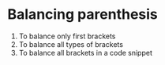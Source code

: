# Balancing parenthesis
1. To balance only first brackets
2. To balance all types of brackets
3. To balance all brackets in a code snippet
